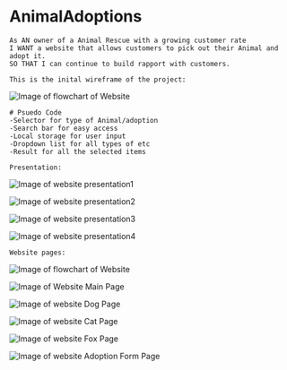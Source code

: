 # AnimalAdoptions
````
As AN owner of a Animal Rescue with a growing customer rate
I WANT a website that allows customers to pick out their Animal and adopt it.
SO THAT I can continue to build rapport with customers.

This is the inital wireframe of the project:
````
![Image of flowchart of Website](./assets/images/wireframe.png)

````
# Psuedo Code
-Selector for type of Animal/adoption
-Search bar for easy access
-Local storage for user input
-Dropdown list for all types of etc
-Result for all the selected items

Presentation:
````

![Image of website presentation1](./assets/images/presentationPG1.png)

![Image of website presentation2](./assets/images/presentationPG2.png)

![Image of website presentation3](./assets/images/presentationPG3.png)

![Image of website presentation4](./assets/images/presentationPG4.png)

````
Website pages:
````

![Image of flowchart of Website](./assets/images/flowchart.png)

![Image of Website Main Page](./assets/images/mainpage.png)

![Image of website Dog Page](./assets/images/dogpage.png)

![Image of website Cat Page](./assets/images/dogpage.png)

![Image of website Fox Page](./assets/images/dogpage.png)

![Image of website Adoption Form Page](./assets/images/dogpage.png)